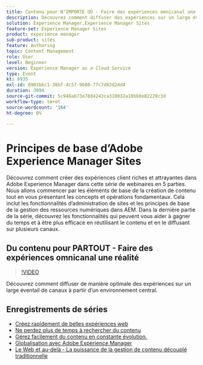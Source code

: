 ```yaml
---
title: Contenu pour N’IMPORTE OÙ - Faire des expériences omnicanal une réalité
description: Découvrez comment diffuser des expériences sur un large éventail de canaux à partir d’un seul environnement
solution: Experience Manager,Experience Manager Sites
feature-set: Experience Manager Sites
product: experience manager
sub-product: sites
feature: Authoring
topic: Content Management
role: User
level: Beginner
version: Experience Manager as a Cloud Service
type: Event
kt: 8935
exl-id: 0901bbc1-38bf-4c57-9680-77c7d82d24d4
duration: 3994
source-git-commit: 5c946ab73e78d4243ca310032a10bb8e82228c3d
workflow-type: tm+mt
source-wordcount: '164'
ht-degree: 0%

---
```


# Principes de base d’Adobe Experience Manager Sites

Découvrez comment créer des expériences client riches et attrayantes dans Adobe Experience Manager dans cette série de webinaires en 5 parties. Nous allons commencer par les éléments de base de la création de contenu tout en vous présentant les concepts et opérations fondamentaux. Cela inclut les fonctionnalités d’administration de sites et les principes de base de la gestion des ressources numériques dans AEM. Dans la dernière partie de la série, découvrez les fonctionnalités qui peuvent vous aider à gagner du temps et à être plus efficace en réutilisant le contenu et en le diffusant sur plusieurs canaux.

## Du contenu pour PARTOUT - Faire des expériences omnicanal une réalité

>[!VIDEO](https://video.tv.adobe.com/v/336982/?quality=12&learn=on&hidetitle=true)

Découvrez comment diffuser de manière optimale des expériences sur un large éventail de canaux à partir d’un environnement central.

## Enregistrements de séries

* [Créez rapidement de belles expériences web](authoring-fundamentals.md)
* [Ne perdez plus de temps à rechercher du contenu](media-library-administration.md)
* [Gérez facilement du contenu en constante évolution.](collaboration-tools.md)
* [Globalisation avec Adobe Experience Manager](multi-site-management-web-translation.md)
* [Le Web et au-delà - La puissance de la gestion de contenu découplé traditionnelle](traditional-headless-content-management.md)

